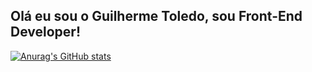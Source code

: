 ## Olá eu sou o Guilherme Toledo, sou Front-End Developer!

[![Anurag's GitHub stats](https://github-readme-stats.vercel.app/api?username=guitoledo)](https://github.com/anuraghazra/github-readme-stats)
